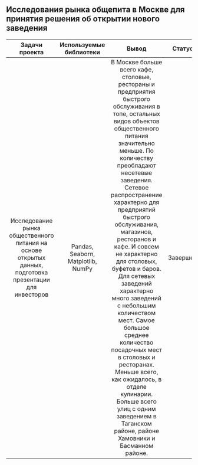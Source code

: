 ## Исследования рынка общепита в Москве для принятия решения об открытии нового заведения
| Задачи проекта | Используемые библиотеки | Вывод | Статус |
| :-------------: |:------------------:| :-----:|:-----:|
| Исследование рынка общественного питания на основе открытых данных, подготовка презентации для инвесторов | Pandas, Seaborn, Matplotlib, NumPy | В Москве больше всего кафе, столовые, рестораны и предприятия быстрого обслуживания в топе, остальных видов объектов общественного питания значительно меньше. По количеству преобладают несетевые заведения. Сетевое распространение характерно для предприятий быстрого обслуживания, магазинов, ресторанов и кафе. И совсем не характерно для столовых, буфетов и баров. Для сетевых заведений характерно много заведений с небольшим количеством мест. Самое большое среднее количество посадочных мест в столовых и ресторанах. Меньше всего, как ожидалось, в отделе кулинарии. Больше всего улиц с одним заведением в Таганском районе, районе Хамовники и Басманном районе. | Завершен |


